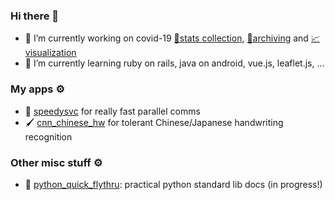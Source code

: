 ### Hi there 👋

- 🔭 I’m currently working on covid-19 [🔢stats collection](https://github.com/mcyph/world_subnational_covid_crawler), [💾archiving](https://github.com/mcyph/global_subnational_covid_data) and [📈visualization](https://covid-19-au.com/)
- 🌱 I’m currently learning ruby on rails, java on android, vue.js, leaflet.js, ...

### My apps ⚙️

- 🐇 [speedysvc](https://github.com/mcyph/speedysvc) for really fast parallel comms
- 🖌️ [cnn_chinese_hw](https://github.com/mcyph/cnn_chinese_hw) for tolerant Chinese/Japanese handwriting recognition

### Other misc stuff ⚙️

- 🐍 [python_quick_flythru](https://github.com/mcyph/python_quick_flythru): practical python standard lib docs (in progress!)

<!--
**mcyph/mcyph** is a ✨ _special_ ✨ repository because its `README.md` (this file) appears on your GitHub profile.

Here are some ideas to get you started:

- 🔭 I’m currently working on ...
- 🌱 I’m currently learning ...
- 👯 I’m looking to collaborate on ...
- 🤔 I’m looking for help with ...
- 💬 Ask me about ...
- 📫 How to reach me: ...
- 😄 Pronouns: ...
- ⚡ Fun fact: ...
-->
